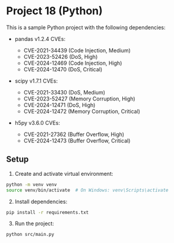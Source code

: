 # Project 18 (Python)

This is a sample Python project with the following dependencies:

- pandas v1.2.4
  CVEs:
  - CVE-2021-34439 (Code Injection, Medium)
  - CVE-2023-52426 (DoS, High)
  - CVE-2024-12469 (Code Injection, High)
  - CVE-2024-12470 (DoS, Critical)

- scipy v1.7.1
  CVEs:
  - CVE-2021-33430 (DoS, Medium)
  - CVE-2023-52427 (Memory Corruption, High)
  - CVE-2024-12471 (DoS, High)
  - CVE-2024-12472 (Memory Corruption, Critical)

- h5py v3.6.0
  CVEs:
  - CVE-2021-27362 (Buffer Overflow, High)
  - CVE-2024-12473 (Buffer Overflow, Critical)


## Setup

1. Create and activate virtual environment:
```bash
python -m venv venv
source venv/bin/activate  # On Windows: venv\Scripts\activate
```

2. Install dependencies:
```bash
pip install -r requirements.txt
```

3. Run the project:
```bash
python src/main.py
```
